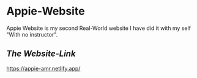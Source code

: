 # Appie-Website

Appie Website is my second Real-World website I have did it with my self "With no instructor". 


## *The Website-Link*
https://appie-amr.netlify.app/
